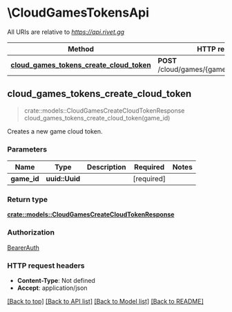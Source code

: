 # \CloudGamesTokensApi

All URIs are relative to *https://api.rivet.gg*

Method | HTTP request | Description
------------- | ------------- | -------------
[**cloud_games_tokens_create_cloud_token**](CloudGamesTokensApi.md#cloud_games_tokens_create_cloud_token) | **POST** /cloud/games/{game_id}/tokens/cloud | 



## cloud_games_tokens_create_cloud_token

> crate::models::CloudGamesCreateCloudTokenResponse cloud_games_tokens_create_cloud_token(game_id)


Creates a new game cloud token.

### Parameters


Name | Type | Description  | Required | Notes
------------- | ------------- | ------------- | ------------- | -------------
**game_id** | **uuid::Uuid** |  | [required] |

### Return type

[**crate::models::CloudGamesCreateCloudTokenResponse**](CloudGamesCreateCloudTokenResponse.md)

### Authorization

[BearerAuth](../README.md#BearerAuth)

### HTTP request headers

- **Content-Type**: Not defined
- **Accept**: application/json

[[Back to top]](#) [[Back to API list]](../README.md#documentation-for-api-endpoints) [[Back to Model list]](../README.md#documentation-for-models) [[Back to README]](../README.md)

